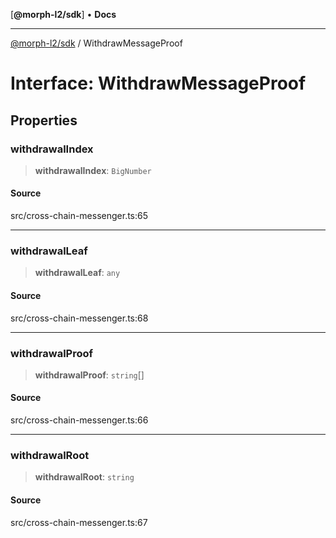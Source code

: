 [**@morph-l2/sdk**] • **Docs**

***

[@morph-l2/sdk](../1-globals.md) / WithdrawMessageProof

# Interface: WithdrawMessageProof

## Properties

### withdrawalIndex

> **withdrawalIndex**: `BigNumber`

#### Source

src/cross-chain-messenger.ts:65

***

### withdrawalLeaf

> **withdrawalLeaf**: `any`

#### Source

src/cross-chain-messenger.ts:68

***

### withdrawalProof

> **withdrawalProof**: `string`[]

#### Source

src/cross-chain-messenger.ts:66

***

### withdrawalRoot

> **withdrawalRoot**: `string`

#### Source

src/cross-chain-messenger.ts:67
